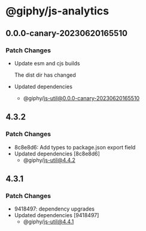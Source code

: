 # @giphy/js-analytics

## 0.0.0-canary-20230620165510

### Patch Changes

-   Update esm and cjs builds

    The dist dir has changed

-   Updated dependencies
    -   @giphy/js-util@0.0.0-canary-20230620165510

## 4.3.2

### Patch Changes

-   8c8e8d6: Add types to package.json export field
-   Updated dependencies [8c8e8d6]
    -   @giphy/js-util@4.4.2

## 4.3.1

### Patch Changes

-   9418497: dependency upgrades
-   Updated dependencies [9418497]
    -   @giphy/js-util@4.4.1
